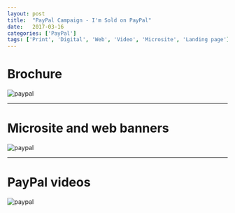 ```yaml
---
layout: post
title:  "PayPal Campaign - I'm Sold on PayPal"
date:   2017-03-16
categories: ['PayPal']
tags: ['Print', 'Digital', 'Web', 'Video', 'Microsite', 'Landing page']
---
```


# Brochure
![paypal](https://raw.githubusercontent.com/gbjack/gbjack.github.io/master/assets/images/paypal1.png)


---


# Microsite and web banners
![paypal](https://raw.githubusercontent.com/gbjack/gbjack.github.io/master/assets/images/paypal2.png)


---


# PayPal videos
![paypal](https://raw.githubusercontent.com/gbjack/gbjack.github.io/master/assets/images/paypal3.png)
